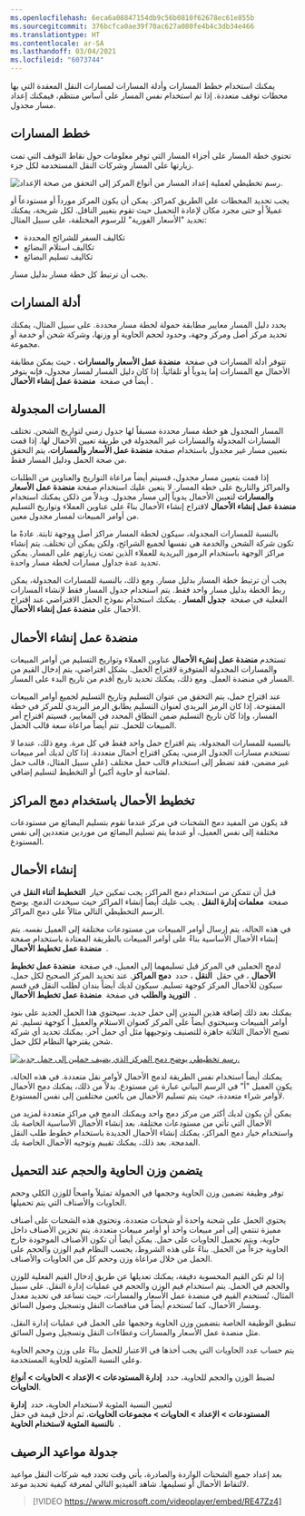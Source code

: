 ```yaml
---
ms.openlocfilehash: 6eca6a08847154db9c56b0810f62678ec61e855b
ms.sourcegitcommit: 376bcfca0ae39f70ac627a080fe4b4c3db34e466
ms.translationtype: HT
ms.contentlocale: ar-SA
ms.lasthandoff: 03/04/2021
ms.locfileid: "6073744"
---
```

يمكنك استخدام خطط المسارات وأدلة المسارات لمسارات النقل المعقدة التي بها محطات توقف متعددة. إذا تم استخدام نفس المسار على أساس منتظم، فيمكنك إعداد مسار مجدول.

## <a name="route-plans"></a>خطط المسارات 

تحتوي خطة المسار على أجزاء المسار التي توفر معلومات حول نقاط التوقف التي تمت زيارتها على المسار وشركات النقل المستخدمة لكل جزء.

![رسم تخطيطي لعملية إعداد المسار من أنواع المركز إلى التحقق من صحة الإعداد.](../media/route-setup.png)

يجب تحديد المحطات على الطريق كمراكز. يمكن أن يكون المركز مورداً أو مستودعاً أو عميلاً أو حتى مجرد مكان لإعادة التحميل حيث تقوم بتغيير الناقل. لكل شريحة، يمكنك تحديد "الأسعار الفورية" للرسوم المختلفة، على سبيل المثال:

-   تكاليف السفر للشرائح المحددة
-   تكاليف استلام البضائع
-   تكاليف تسليم البضائع

يجب أن ترتبط كل خطة مسار بدليل مسار.

## <a name="route-guides"></a>أدلة المسارات 

يحدد دليل المسار معايير مطابقة حمولة لخطة مسار محددة. على سبيل المثال، يمكنك تحديد مركز أصل ومركز وجهة، وحدود لحجم الحاوية أو وزنها، وشركة شحن أو خدمة أو مجموعة.

تتوفر أدلة المسارات في صفحة  **منضدة عمل الأسعار والمسارات** ، حيث يمكن مطابقة الأحمال مع المسارات إما يدوياً أو تلقائياً. إذا كان دليل المسار لمسار مجدول، فإنه يتوفر أيضاً في صفحة  **منضدة عمل إنشاء الأحمال** .

## <a name="scheduled-routes"></a>المسارات المجدولة 

المسار المجدول هو خطة مسار محددة مسبقاً لها جدول زمني لتواريخ الشحن. تختلف المسارات المجدولة والمسارات غير المجدولة في طريقة تعيين الأحمال لها. إذا قمت بتعيين مسار غير مجدول باستخدام صفحة **منضدة عمل الأسعار والمسارات**، يتم التحقق من صحة الحمل ودليل المسار فقط.

إذا قمت بتعيين مسار مجدول، فسيتم أيضاً مراعاة التواريخ والعناوين من الطلبات والمراكز والتاريخ على خطة المسار. لا يتعين عليك استخدام صفحة **منضدة عمل الأسعار والمسارات** لتعيين الأحمال يدوياً إلى مسار مجدول. وبدلاً من ذلكن يمكنك استخدام **منضدة عمل إنشاء الأحمال** لاقتراح إنشاء الأحمال بناءً على عناوين العملاء وتواريخ التسليم من أوامر المبيعات لمسار مجدول معين.

بالنسبة للمسارات المجدولة، سيكون لخطة المسار مراكز أصل ووجهة ثابتة. عادةً ما تكون شركة الشحن والخدمة هي نفسها لجميع الشرائح، ولكن يمكن أن تختلف. يتم إنشاء مراكز الوجهة باستخدام الرموز البريدية للعملاء الذين تمت زيارتهم على المسار. يمكن تحديد عدة جداول مسارات لخطة مسار واحدة.

يجب أن ترتبط خطة المسار بدليل مسار. ومع ذلك، بالنسبة للمسارات المجدولة، يمكن ربط الخطة بدليل مسار واحد فقط.
يتم استخدام جدول المسار فقط لإنشاء المسارات الفعلية في صفحة  **جدول المسار** . يمكنك استخدام نموذج الحمل الافتراضي عند اقتراح الأحمال على **منضدة عمل إنشاء الأحمال**.

## <a name="load-building-workbench"></a>منضدة عمل إنشاء الأحمال 

تستخدم **منضدة عمل إنشء الأحمال** عناوين العملاء وتواريخ التسليم من أوامر المبيعات والمسارات المجدولة المتوفرة لاقتراح الحمل. بشكل افتراضي، يتم إدخال القيم من المسار في منضدة العمل. ومع ذلك، يمكنك تحديد تاريخ أقدم من تاريخ البدء على المسار.

عند اقتراح حمل، يتم التحقق من عنوان التسليم وتاريخ التسليم لجميع أوامر المبيعات المفتوحة. إذا كان الرمز البريدي لعنوان التسليم يطابق الرمز البريدي للمركز في خطة المسار، وإذا كان تاريخ التسليم ضمن النطاق المحدد في المعايير، فسيتم اقتراح أمر المبيعات للحمل. تتم أيضاً مراعاة سعة قالب الحمل.

بالنسبة للمسارات المجدولة، يتم اقتراح حمل واحد فقط في كل مرة. ومع ذلك، عندما لا تستخدم مسارات الجدول الزمني، يمكن اقتراح أحمال متعددة. إذا كان لديك أمر مبيعات غير مضمن، فقد تضطر إلى استخدام قالب حمل مختلف (على سبيل المثال، قالب حمل لشاحنة أو حاوية أكبر) أو التخطيط لتسليم إضافي.

## <a name="plan-loads-by-using-hub-consolidation"></a>تخطيط الأحمال باستخدام دمج المراكز 

قد يكون من المفيد دمج الشحنات في مركز عندما تقوم بتسليم البضائع من مستودعات مختلفة إلى نفس العميل، أو عندما يتم تسليم البضائع من موردين متعددين إلى نفس المستودع.

## <a name="building-loads"></a>إنشاء الأحمال 

قبل أن تتمكن من استخدام دمج المراكز، يجب تمكين خيار  **التخطيط أثناء النقل** في صفحة  **معلمات إدارة النقل** .
يجب عليك أيضاً إنشاء المراكز حيث سيحدث الدمج. يوضح الرسم التخطيطي التالي مثالاً على دمج المراكز.

في هذه الحالة، يتم إرسال أوامر المبيعات من مستودعات مختلفة إلى العميل نفسه. يتم إنشاء الأحمال الأساسية بناءً على أوامر المبيعات بالطريقة المعتادة باستخدام صفحة  **منضدة عمل تخطيط الأحمال** .

لدمج الحملين في المركز قبل تسليمهما إلى العميل، في صفحة  **منضدة عمل تخطيط الأحمال** ، في حقل  **النقل** ، حدد  **دمج المراكز**. عند تحديد المركز الصحيح لكل حمل، سيكون للأحمال المركز كوجهة تسليم. سيكون لديك أيضاً بندان لطلب النقل في قسم  **التوريد والطلب** في صفحة  **منضدة عمل تخطيط الأحمال** .

يمكنك بعد ذلك إضافة هذين البندين إلى حمل جديد. سيحتوي هذا الحمل الجديد على بنود أوامر المبيعات وسيحتوي أيضاً على المركز كعنوان الاستلام والعميل أ كوجهة تسليم. ثم تصبح الأحمال الثلاثة جاهزة للتصنيف وتوجيهها مثل أي حمل آخر. يمكنك تحديد أي شركة شحن يقترحها النظام لكل حمل. 

[![رسم تخطيطي يوضح دمج المركز الذي يضيف حملين إلى حمل جديد.](../media/hub-consolidation.png)](../media/hub-consolidation.png#lightbox)

يمكنك أيضاً استخدام نفس الطريقة لدمج الأحمال لأوامر نقل متعددة. في هذه الحالة، يكون العميل "أ" في الرسم البياني عبارة عن مستودع.
بدلاً من ذلك، يمكنك دمج الأحمال لأوامر شراء متعددة، حيث يتم تسليم الأحمال من بائعين مختلفين إلى نفس المستودع.

يمكن أن يكون لديك أكثر من مركز دمج واحد ويمكنك الدمج في مراكز متعددة لمزيد من الأحمال التي تأتي من مستودعات مختلفة. بعد إنشاء الأحمال الأساسية الخاصة بك واستخدام خيار دمج المراكز، يمكنك إنشاء الأحمال الجديدة باستخدام خطوط طلب النقل المدمجة. بعد ذلك، يمكنك تقييم وتوجيه الأحمال الخاصة بك.


## <a name="include-container-weight-and-volume-on-load"></a>يتضمن وزن الحاوية والحجم عند التحميل 

توفر وظيفة تضمين وزن الحاوية وحجمها في الحمولة تمثيلاً واضحاً للوزن الكلي وحجم الحاويات والأصناف التي يتم تحميلها.

يحتوي الحمل على شحنة واحدة أو شحنات متعددة، وتحتوي هذه الشحنات على أصناف مميزة تنتمي إلى أمر مبيعات واحد أو أوامر مبيعات متعددة. يتم تخزين الأصناف داخل حاوية، ويتم تحميل الحاويات على حمل. يمكن أيضاً أن تكون الأصناف الموجودة خارج الحاوية جزءاً من الحمل. بناءً على هذه الشروط، يحسب النظام قيم الوزن والحجم على الحمل من خلال مراعاة وزن وحجم كل من الحاويات والأصناف.

إذا لم تكن القيم المحسوبة دقيقة، يمكنك تعديلها عن طريق إدخال القيم الفعلية للوزن والحجم في الحمل. يتم استخدام قيم الوزن والحجم في عمليات إدارة النقل.
على سبيل المثال، تُستخدم القيم في منضدة عمل الأسعار والمسارات، حيث تساعد في تحديد معدل ومسار الأحمال، كما تُستخدم أيضاً في مناقصات النقل وتسجيل وصول السائق.

تنطبق الوظيفة الخاصة بتضمين وزن الحاوية وحجمها على الحمل في عمليات إدارة النقل، مثل منضدة عمل الأسعار والمسارات وعطاءات النقل وتسجيل وصول السائق.

يتم حساب عدد الحاويات التي يجب أخذها في الاعتبار للحمل بناءً على وزن وحجم الحاوية وعلى النسبة المئوية للحاوية المستخدمة.

لضبط الوزن والحجم للحاوية، حدد  **إدارة المستودعات > الإعداد > الحاويات > أنواع الحاويات**.

لتعيين النسبة المئوية لاستخدام الحاوية، حدد  **إدارة المستودعات > الإعداد > الحاويات > مجموعات الحاويات**، ثم أدخل قيمة في حقل  **نالنسبة المئوية لاستخدام الحاوية** .


## <a name="dock-appointment-scheduling"></a>جدولة مواعيد الرصيف

بعد إعداد جميع الشحنات الواردة والصادرة، يأتي وقت تحدد فيه شركات النقل مواعيد لالتقاط الأحمال أو تسليمها. شاهد الفيديو التالي لمعرفة كيفية تحديد موعد. 

 > [!VIDEO https://www.microsoft.com/videoplayer/embed/RE47Zz4]
